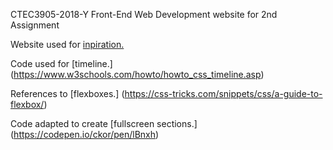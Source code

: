 CTEC3905-2018-Y Front-End Web Development website for 2nd Assignment

Website used for [inpiration.](https://deathtimeline.com/)

Code used for [timeline.] (https://www.w3schools.com/howto/howto_css_timeline.asp)

References to [flexboxes.] (https://css-tricks.com/snippets/css/a-guide-to-flexbox/)

Code adapted to create [fullscreen sections.] (https://codepen.io/ckor/pen/lBnxh)